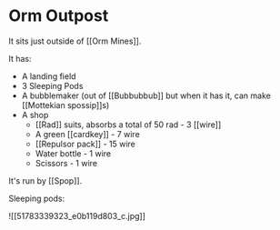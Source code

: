 # Orm Outpost

It sits just outside of [[Orm Mines]].

It has:

- A landing field
- 3 Sleeping Pods
- A bubblemaker (out of [[Bubbubbub]] but when it has it, can make [[Mottekian spossip]]s)
- A shop
	- [[Rad]] suits, absorbs a total of 50 rad - 3 [[wire]]
	- A green [[cardkey]] - 7 wire
	- [[Repulsor pack]] - 15 wire
	- Water bottle - 1 wire
	- Scissors - 1 wire

It's run by [[Spop]].

Sleeping pods:

![[51783339323_e0b119d803_c.jpg]]